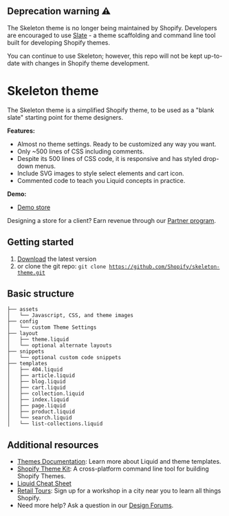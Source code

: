 ## Deprecation warning ⚠️

The Skeleton theme is no longer being maintained by Shopify.  Developers are encouraged to use [Slate](https://github.com/Shopify/slate) -
a theme scaffolding and command line tool built for developing Shopify themes.

You can continue to use Skeleton; however, this repo will not be kept up-to-date with changes in Shopify theme development.

Skeleton theme
============

The Skeleton theme is a simplified Shopify theme, to be used as a "blank slate" starting point for theme designers.

<b>Features:</b>
- Almost no theme settings. Ready to be customized any way you want.
- Only ~500 lines of CSS including comments.
- Despite its 500 lines of CSS code, it is responsive and has styled drop-down menus.
- Include SVG images to style select elements and cart icon.
- Commented code to teach you Liquid concepts in practice.

<b>Demo:</b>

- [Demo store](http://skeleton.myshopify.com/)

Designing a store for a client? Earn revenue through our <a href="http://www.shopify.com/partners">Partner program<a/>.

Getting started
---------------------
1. <a href="https://github.com/Shopify/skeleton-theme/archive/master.zip">Download</a> the latest version
2. or clone the git repo: <code>git clone https://github.com/Shopify/skeleton-theme.git</code>

Basic structure
---------------
```
├── assets
│   └── Javascript, CSS, and theme images
├── config
│   └── custom Theme Settings
├── layout
│   ├── theme.liquid
│   └── optional alternate layouts
├── snippets
│   └── optional custom code snippets
├── templates
│   ├── 404.liquid
│   ├── article.liquid
│   ├── blog.liquid
│   ├── cart.liquid
│   ├── collection.liquid
│   ├── index.liquid
│   ├── page.liquid
│   ├── product.liquid
│   └── search.liquid
│   └── list-collections.liquid
```

Additional resources
---------------------
- [Themes Documentation][1]: Learn more about Liquid and theme templates.
- [Shopify Theme Kit][2]: A cross-platform command line tool for building Shopify Themes.
- [Liquid Cheat Sheet][3]
- [Retail Tours][4]: Sign up for a workshop in a city near you to learn all things Shopify.
- Need more help? Ask a question in our [Design Forums][5].

[1]: http://help.shopify.com/themes
[2]: ttps://github.com/Shopify/themekit
[3]: https://www.shopify.ca/partners/shopify-cheat-sheet
[4]: https://www.shopify.com/retailtour
[5]: http://ecommerce.shopify.com/c/ecommerce-design
